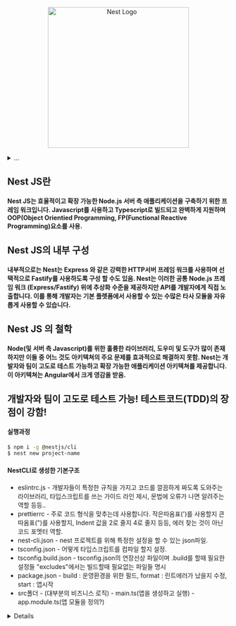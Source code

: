 <p align="center">
  <a href="http://nestjs.com/" target="blank"><img src="https://nestjs.com/img/logo_text.svg" width="320" alt="Nest Logo" /></a>
</p>

<details>
  <summary>...</summary>
  
## Description

[Nest](https://github.com/nestjs/nest) framework TypeScript starter repository.

## Installation

```bash
$ npm install
```

## Running the app

```bash
# development
$ npm run start

# watch mode
$ npm run start:dev

# production mode
$ npm run start:prod
```

## Test

```bash
# unit tests
$ npm run test

# e2e tests
$ npm run test:e2e

# test coverage
$ npm run test:cov
```

## Support

Nest is an MIT-licensed open source project. It can grow thanks to the sponsors and support by the amazing backers. If you'd like to join them, please [read more here](https://docs.nestjs.com/support).

## Stay in touch

- Author - [Kamil Myśliwiec](https://kamilmysliwiec.com)
- Website - [https://nestjs.com](https://nestjs.com/)
- Twitter - [@nestframework](https://twitter.com/nestframework)

## License

Nest is [MIT licensed](LICENSE).
  
</details>

## Nest JS란 
#### Nest JS는 효율적이고 확장 가능한 Node.js 서버 측 애플리케이션을 구축하기 위한 프레임 워크입니다. Javascript를 사용하고 Typescript로 빌드되고 완벽하게 지원하며 OOP(Object Orientied Programming, FP(Functional Reactive Programming)요소를 사용.
## Nest JS의 내부 구성
#### 내부적으로는 Nest는 Express 와 같은 강력한 HTTP서버 프레임 워크를 사용하며 선택적으로 Fastify를 사용하도록 구성 할 수도 있음.   Nest는 이러한 공통 Node.js 프레임 워크 (Express/Fastify) 위에 추상화 수준을 제공하지만 API를 개발자에게 직접 노출합니다. 이를 통해 개발자는 기본 플렛폼에서 사용할 수 있는 수많은 타사 모듈을 자유롭게 사용할 수 있습니다.
## Nest JS 의 철학
#### Node(및 서버 측 Javascript)를 위한 훌륭한 라이브러리, 도우미 및 도구가 많이 존재하지만 이들 중 어느 것도 아키텍쳐의 주요 문제를 효과적으로 해결하지 못함.   Nest는 개발자와 팀이 고도로 테스트 가능하고 확장 가능한 애플리케이션 아키텍쳐를 제공합니다. 이 아키텍쳐는 Angular에서 크게 영감을 받음.
## 개발자와 팀이 고도로 테스트 가능! 테스트코드(TDD)의 장점이 강함!

#### 실행과정
```bash
$ npm i -g @nestjs/cli   
$ nest new project-name
```
#### NestCLI로 생성한 기본구조
* eslintrc.js - 개발자들이 특정한 규칙을 가지고 코드를 깔끔하게 짜도록 도와주는 라이브러리, 타입스크립트를 쓰는 가이드 라인 제시, 문법에 오류가 나면 알려주는 역할 등등..
* prettierrc - 주로 코드 형식을 맞추는데 사용합니다. 작은따옴표(')를 사용할지 큰따옴표(")를 사용할지, Indent 값을 2로 줄지 4로 줄지 등등, 에러 찾는 것이 아닌 코드 포멧터 역할.
* nest-cli.json - nest 프로젝트를 위해 특정한 설정을 할 수 있는 json파일.
* tsconfig.json - 어떻게 타입스크립트를 컴파일 할지 설정.
* tsconfig.build.json - tsconfig.json의 연장선상 파일이며 .build를 할때 필요한 설정들 "excludes"에서는 빌드할때 필요없는 파일들 명시
* package.json - build : 운영환경을 위한 필드, format : 린트에러가 났을지 수정, start : 앱시작   
* src폴더 - (대부분의 비즈니스 로직) - main.ts(앱을 생성하고 실행) - app.module.ts(앱 모듈을 정의?)

<details>
  
![스크린샷 2021-10-27 오후 4 01 45](https://user-images.githubusercontent.com/81910342/139016162-bda908d5-0c31-495f-8c23-6bb6105fc715.png)   
![스크린샷 2021-10-27 오후 4 06 23](https://user-images.githubusercontent.com/81910342/139016800-cdafefed-f148-4400-a51a-1dc2814760a4.png)

</details>











